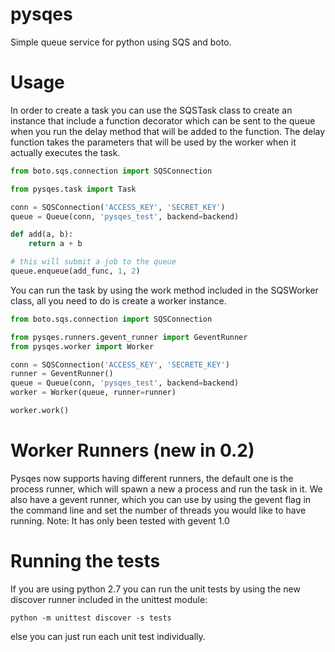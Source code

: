 pysqes
======

Simple queue service for python using SQS and boto.

Usage
======
In order to create a task you can use the SQSTask class to create
an instance that include a function decorator which can be sent
to the queue when you run the delay method that will be added
to the function. The delay function takes the parameters that will
be used by the worker when it actually executes the task.

```python
from boto.sqs.connection import SQSConnection

from pysqes.task import Task

conn = SQSConnection('ACCESS_KEY', 'SECRET_KEY')
queue = Queue(conn, 'pysqes_test', backend=backend)

def add(a, b):
    return a + b

# this will submit a job to the queue
queue.enqueue(add_func, 1, 2)
```

You can run the task by using the work method included in the
SQSWorker class, all you need to do is create a worker instance.
```python
from boto.sqs.connection import SQSConnection

from pysqes.runners.gevent_runner import GeventRunner
from pysqes.worker import Worker

conn = SQSConnection('ACCESS_KEY', 'SECRETE_KEY')
runner = GeventRunner()
queue = Queue(conn, 'pysqes_test', backend=backend)
worker = Worker(queue, runner=runner)

worker.work()
```

Worker Runners (new in 0.2)
======
Pysqes now supports having different runners, the default one is the
process runner, which will spawn a new a process and run the task in it.
We also have a gevent runner, which you can use by using the gevent flag
in the command line and set the number of threads you would like to have
running. 
Note: It has only been tested with gevent 1.0

Running the tests
======
If you are using python 2.7 you can run the unit tests by
using the new discover runner included in the unittest module:

```shell
python -m unittest discover -s tests
```

else you can just run each unit test individually.

